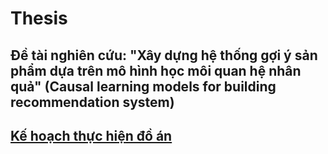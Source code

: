 # Thesis
## Đề tài nghiên cứu: "Xây dựng hệ thống gợi ý sản phẩm dựa trên mô hình học môi quan hệ nhân quả" (Causal learning models for building recommendation system)

## [Kế hoạch thực hiện đồ án](https://docs.google.com/spreadsheets/d/1QxaR1fk7uiDfSmx86h70f1gbZrSqO_Hmm5-pOVYmL4E/edit?usp=sharing)
